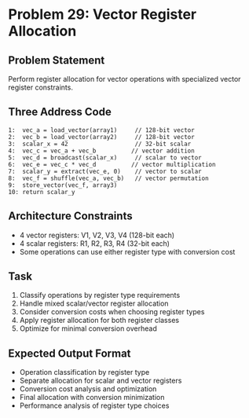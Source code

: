 # Problem 29: Vector Register Allocation

## Problem Statement
Perform register allocation for vector operations with specialized vector register constraints.

## Three Address Code
```
1:  vec_a = load_vector(array1)     // 128-bit vector
2:  vec_b = load_vector(array2)     // 128-bit vector
3:  scalar_x = 42                   // 32-bit scalar
4:  vec_c = vec_a + vec_b          // vector addition
5:  vec_d = broadcast(scalar_x)     // scalar to vector
6:  vec_e = vec_c * vec_d          // vector multiplication
7:  scalar_y = extract(vec_e, 0)    // vector to scalar
8:  vec_f = shuffle(vec_a, vec_b)   // vector permutation
9:  store_vector(vec_f, array3)
10: return scalar_y
```

## Architecture Constraints
- 4 vector registers: V1, V2, V3, V4 (128-bit each)
- 4 scalar registers: R1, R2, R3, R4 (32-bit each)
- Some operations can use either register type with conversion cost

## Task
1. Classify operations by register type requirements
2. Handle mixed scalar/vector register allocation
3. Consider conversion costs when choosing register types
4. Apply register allocation for both register classes
5. Optimize for minimal conversion overhead

## Expected Output Format
- Operation classification by register type
- Separate allocation for scalar and vector registers
- Conversion cost analysis and optimization
- Final allocation with conversion minimization
- Performance analysis of register type choices